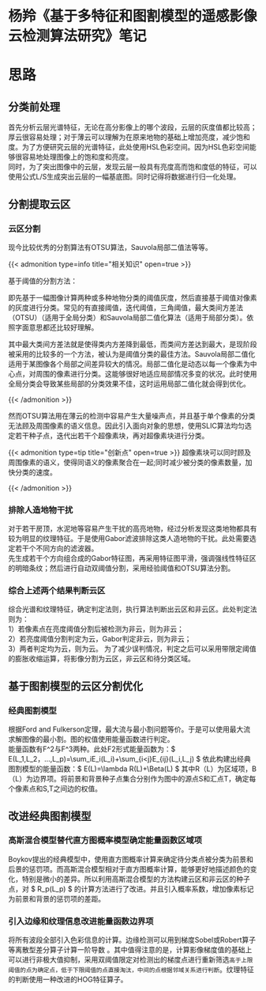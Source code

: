 # 杨羚《基于多特征和图割模型的遥感影像云检测算法研究》笔记


# 思路
## 分类前处理
首先分析云层光谱特征，无论在高分影像上的哪个波段，云层的灰度值都比较高；  
厚云很容易处理；对于薄云可以理解为在原来地物的基础上增加亮度，减少饱和度。为了方便研究云层的光谱特征，此处使用HSL色彩空间。因为HSL色彩空间能够很容易地处理图像上的饱和度和亮度。  
同时，为了突出图像中的云层，发现云层一般具有亮度高而饱和度低的特征，可以使用公式L/S生成突出云层的一幅基底图。同时记得将数据进行归一化处理。  

## 分割提取云区
### 云区分割
现今比较优秀的分割算法有OTSU算法，Sauvola局部二值法等等。

{{< admonition type=info title="相关知识" open=true >}}

基于阈值的分割方法：

即先基于一幅图像计算两种或多种地物分类的阈值灰度，然后直接基于阈值对像素的灰度进行分类。常见的有直接阈值，迭代阈值，三角阈值，最大类间方差法（OTSU）（适用于全局分类）和Sauvola局部二值化算法（适用于局部分类）。依照字面意思都还比较好理解。

其中最大类间方差法就是使得类内方差降到最低，而类间方差达到最大，是现阶段被采用的比较多的一个方法，被认为是阈值分类的最佳方法。Sauvola局部二值化适用于某图像各个局部之间差异较大的情况。局部二值化是动态以每一个像素为中心点，对周围的像素进行分类。这能够很好地适应局部情况多变的状况。此时使用全局分类会导致某些局部的分类效果不佳，这时运用局部二值化就会得到优化。

{{< /admonition >}}

然而OTSU算法用在薄云的检测中容易产生大量噪声点，并且基于单个像素的分类无法顾及周围像素的语义信息。因此引入面向对象的思想，使用SLIC算法均匀选定若干种子点，迭代出若干个超像素块，再对超像素块进行分类。  

{{< admonition type=tip title="创新点" open=true >}}
超像素块可以同时顾及周围像素的语义，使得同语义的像素聚合在一起;同时减少被分类的像素数量，加快分类的速度。

{{< /admonition >}}

### 排除人造地物干扰
对于若干房顶，水泥地等容易产生干扰的高亮地物，经过分析发现这类地物都具有较为明显的纹理特征。于是使用Gabor滤波排除这类人造地物的干扰。此处需要选定若干个不同方向的滤波器。  
先生成若干个方向组合成的Gabor特征图，再采用特征图平滑，强调强线性特征区的明暗条纹；然后进行自动双阈值分割，采用经验阈值和OTSU算法分割。   

### 综合上述两个结果判断云区
综合光谱和纹理特征，确定判定法则，执行算法判断出云区和非云区。此处判定法则为：  
1）若像素点在亮度阈值分割后被检测为非云，则为非云；  
2）若亮度阈值分割判定为云，Gabor判定非云，则为非云；  
3）两者判定均为云，则为云。
为了减少误判情况，判定之后可以采用带限定阈值的膨胀收缩运算，将影像分割为云区，非云区和待分类区域。

## 基于图割模型的云区分割优化



### 经典图割模型
根据Ford and Fulkerson定理，最大流与最小割问题等价。于是可以使用最大流求解图像的最小割。图的权值使用能量函数进行判定。  
能量函数有F^2与F^3两种。此处F2形式能量函数为：$ E(L_1,L_2，...,L_p)=\sum_iE_i(L_i)+\sum_{i<j}E_{ij}(L_i,L_j) $
依此构建出经典图割模型的能量函数：$ E(L)=\lambda R(L)+\Beta(L) $
其中R（L）为区域项，B（L）为边界项。将前景和背景种子点集合分别作为图中的源点S和汇点T，确定每个像素点和S,T之间边的权值。  



## 改进经典图割模型



### 高斯混合模型替代直方图概率模型确定能量函数区域项
Boykov提出的经典模型中，使用直方图概率计算来确定待分类点被分类为前景和后景的惩罚项。而高斯混合模型相对于直方图概率计算，能够更好地描述颜色的变化，特别是微小的差异。所以利用高斯混合模型的方法构建云区和非云区的种子点，对 $ R_p(L_p) $ 的计算方法进行了改进。并且引入概率系数，增加像素标记为前景和背景的惩罚项的差距。

###  引入边缘和纹理信息改进能量函数边界项

将所有波段全部引入色彩信息的计算。边缘检测可以用到梯度Sobel或Robert算子等离散型差分算子计算一阶导数 。其中值得注意的是，计算影像梯度值的基础上可以进行非极大值抑制，采用双阈值限定对检测出的梯度点进行重新筛选```高于上限阈值的点为确定点，低于下限阈值的点直接淘汰，中间的点根据邻域关系进行判断```。纹理特征的判断使用一种改进的HOG特征算子。











